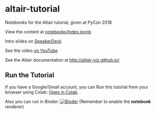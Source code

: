 # altair-tutorial
Notebooks for the Altair tutorial, given at PyCon 2018

View the content at [notebooks/Index.ipynb](notebooks/Index.ipynb)

Intro slides on [SpeakerDeck](https://speakerdeck.com/jakevdp/altair-tutorial-intro-pycon-2018)

See the video [on YouTube](https://www.youtube.com/watch?v=ms29ZPUKxbU)

See the Altair documentation at http://altair-viz.github.io/

## Run the Tutorial

If you have a Google/Gmail account, you can Run this tutorial from your browser using Colab: [Open in Colab](https://colab.research.google.com/github/altair-viz/altair-tutorial/blob/master/notebooks/Index.ipynb).

Also you can run in Binder: [![Binder](https://mybinder.org/badge_logo.svg)](https://mybinder.org/v2/gh/altair-viz/altair-tutorial.git/master)
(Remember to enable the **notebook** renderer)